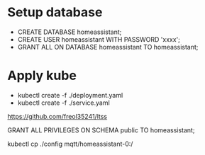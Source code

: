 # Setup database 
* CREATE DATABASE homeassistant;
* CREATE USER homeassistant WITH PASSWORD 'xxxx';
* GRANT ALL ON DATABASE homeassistant TO homeassistant;

# Apply kube 
* kubectl create -f ./deployment.yaml
* kubectl create -f ./service.yaml

https://github.com/freol35241/ltss

GRANT ALL PRIVILEGES  ON SCHEMA public TO homeassistant;


kubectl cp ./config mqtt/homeassistant-0:/